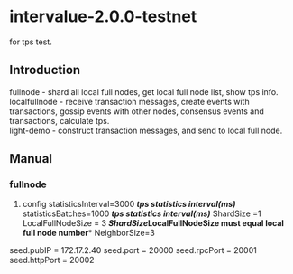 # intervalue-2.0.0-testnet

for tps test.

## Introduction  
fullnode - shard all local full nodes, get local full node list, show tps info.  
localfullnode - receive transaction messages, create events with transactions, gossip events with other nodes, consensus events and transactions, calculate tps.  
light-demo - construct transaction messages, and send to local full node.

## Manual  
### fullnode
1. config
statisticsInterval=3000 ***tps statistics interval(ms)***
statisticsBatches=1000 ***tps statistics interval(ms)***
ShardSize =1 
LocalFullNodeSize = 3 ***ShardSize*LocalFullNodeSize must equal local full node number***
NeighborSize=3

seed.pubIP = 172.17.2.40
seed.port = 20000
seed.rpcPort = 20001
seed.httpPort = 20002
